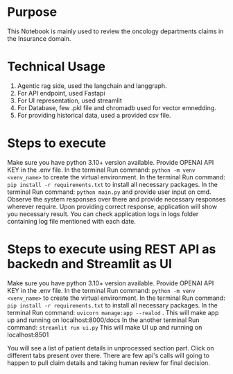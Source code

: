 # Purpose
This Notebook is mainly used to review the oncology departments claims in the Insurance domain.

# Technical Usage
1. Agentic rag side, used the langchain and langgraph.
2. For API endpoint, used Fastapi
3. For UI representation, used streamlit
4. For Database, few .pkl file and chromadb used for vector emnedding.
5. For providing historical data, used a provided csv file.

# Steps to execute
Make sure you have python 3.10+ version available.
Provide OPENAI API KEY in the .env file.
In the terminal Run command: ```python -m venv <venv_name>``` to create the virtual environment.
In the terminal Run command: ```pip install -r requirements.txt``` to install all necessary packages.
In the terminal Run command: ```python main.py``` and provide user input on cmd.
Observe the system responses over there and provide necessary responses wherever require.
Upon providing correct response, application will show you necessary result.
You can check application logs in logs folder containing log file mentioned with each date.

# Steps to execute using REST API as backedn and Streamlit as UI
Make sure you have python 3.10+ version available.
Provide OPENAI API KEY in the .env file.
In the terminal Run command: ```python -m venv <venv_name>``` to create the virtual environment.
In the terminal Run command: ```pip install -r requirements.txt``` to install all necessary packages.
In the terminal Run command: ```uvicorn manage:app --realod``` . This will make app up and running on localhost:8000/docs
In the another terminal Run command: ```streamlit run ui.py``` This will make UI up and running on localhost:8501

You will see a list of patient details in unprocessed section part. Click on different tabs present over there. There are few api's calls will going to happen to pull claim details and taking human review for final decision.
